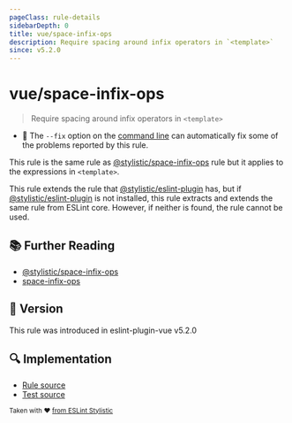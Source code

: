 ```yaml
---
pageClass: rule-details
sidebarDepth: 0
title: vue/space-infix-ops
description: Require spacing around infix operators in `<template>`
since: v5.2.0
---
```


# vue/space-infix-ops

> Require spacing around infix operators in `<template>`

- :wrench: The `--fix` option on the [command line](https://eslint.org/docs/user-guide/command-line-interface#fixing-problems) can automatically fix some of the problems reported by this rule.

This rule is the same rule as [@stylistic/space-infix-ops] rule but it applies to the expressions in `<template>`.

This rule extends the rule that [@stylistic/eslint-plugin] has, but if [@stylistic/eslint-plugin] is not installed, this rule extracts and extends the same rule from ESLint core.
However, if neither is found, the rule cannot be used.

[@stylistic/eslint-plugin]: https://eslint.style/packages/default

## :books: Further Reading

- [@stylistic/space-infix-ops]
- [space-infix-ops]

[@stylistic/space-infix-ops]: https://eslint.style/rules/default/space-infix-ops
[space-infix-ops]: https://eslint.org/docs/rules/space-infix-ops

## :rocket: Version

This rule was introduced in eslint-plugin-vue v5.2.0

## :mag: Implementation

- [Rule source](https://github.com/vuejs/eslint-plugin-vue/blob/master/lib/rules/space-infix-ops.js)
- [Test source](https://github.com/vuejs/eslint-plugin-vue/blob/master/tests/lib/rules/space-infix-ops.js)

<sup>Taken with ❤️ [from ESLint Stylistic](https://eslint.style/rules/ts/space-infix-ops)</sup>
